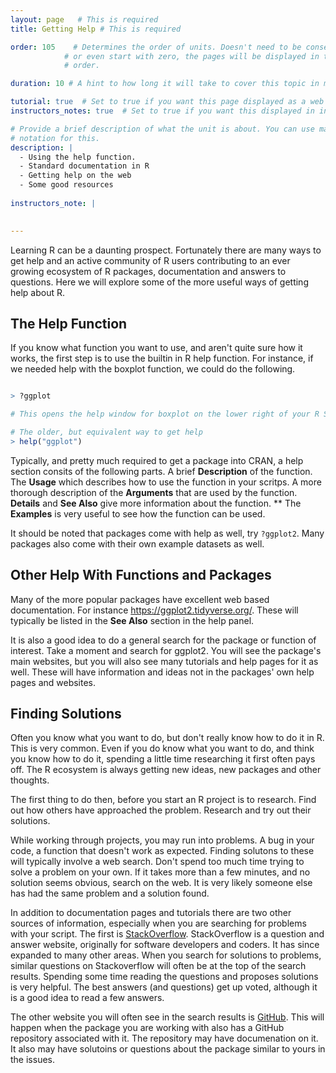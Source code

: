```yaml
---
layout: page   # This is required
title: Getting Help # This is required

order: 105    # Determines the order of units. Doesn't need to be consecutive though
            # or even start with zero, the pages will be displayed in their sort
            # order.

duration: 10 # A hint to how long it will take to cover this topic in mintues.

tutorial: true  # Set to true if you want this page displayed as a web page
instructors_notes: true  # Set to true if you want this displayed in instructors notes

# Provide a brief description of what the unit is about. You can use markdown
# notation for this.
description: |
  - Using the help function.
  - Standard documentation in R
  - Getting help on the web
  - Some good resources
  
instructors_note: |
  

---
```


Learning R can be a daunting prospect. Fortunately there are many ways to get help and 
an active community of R users contributing to an ever growing ecosystem of R 
packages, documentation and answers to questions. Here we will explore some of the 
more useful ways of getting help about R.

## The Help Function

If you know what function you want to use, and aren't quite sure how it works, the
first step is to use the builtin in R help function. For instance, if we needed help
with the boxplot function, we could do the following. 


```r

> ?ggplot

# This opens the help window for boxplot on the lower right of your R Studio.

# The older, but equivalent way to get help 
> help("ggplot")

```


Typically, and pretty much required to get a package into CRAN, a help section consits of the 
following parts. A brief **Description** of the function. The **Usage** which describes how to use
the function in your scritps. A more thorough description of the **Arguments** that are used by the 
function. **Details** and **See Also** give more information about the function. ** The **Examples** is 
very useful to see how the function can be used. 

It should be noted that packages come with help as well, try `?ggplot2`. Many packages also come with their
own example datasets as well.

## Other Help With Functions and Packages

Many of the more popular packages have excellent web based documentation. For instance <https://ggplot2.tidyverse.org/>. 
These will typically be listed in the **See Also** section in the help panel. 

It is also a good idea to do a general search for the package or function of interest. Take a moment and search for ggplot2. 
You will see the package's main websites, but you will also see many tutorials and help pages for it as well. These will 
have information and ideas not in the packages' own help pages and websites. 


## Finding Solutions

Often you know what you want to do, but don't really know how to do it in R. This is very
common. Even if you do know what you want to do, and think you know how to do it, spending a little
time researching it first often pays off. The R ecosystem is always getting new ideas, new packages and
other thoughts. 

The first thing to do then, before you start an R project is to research. Find out how others have approached
the problem. Research and try out their solutions. 

While working through projects, you may run into problems. A bug in your code, a function that doesn't work
as expected. Finding solutons to these will typically involve a web search. Don't spend too much time trying to 
solve a problem on your own. If it takes more than a few minutes, and no solution seems obvious, search on the web. 
It is very likely someone else has had the same problem and a solution found.

In addition to documentation pages and tutorials there are two other sources of information, especially when you
are searching for problems with your script. The first is [StackOverflow](https://stackoverflow.com/). 
StackOverflow is a question and answer website, originally for software developers and 
coders. It has since expanded to many other areas. When you search for solutions to 
problems, similar questions on Stackoverflow will often be at the top of the search 
results. Spending some time reading the questions and proposes solutions is very helpful.
The best answers (and questions) get up voted, although it is a good idea to read a few
answers. 

The other website you will often see in the search results is [GitHub](https://github.com/). This will happen when
the package you are working with also has a GitHub repository associated with it. The repository may have 
documenation on it. It also may have solutoins or questions about the package similar to yours in the issues.











